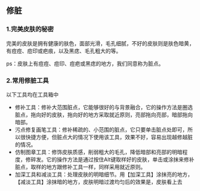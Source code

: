 ## 修脏

### 1.完美皮肤的秘密

完美的皮肤是拥有健康的肤色，面部光滑，毛孔细腻，不好的皮肤则是肤色暗黄，有痘痘、痘印或疤痕，以及黑痣、毛孔粗大的等。

ps：皮肤上有痘痘、痘印、痘疤或黑痣的地方，我们同意称为脏点。

### 2.常用修脏工具

以下工具均在工具箱中

* 修补工具：修补大范围脏点，它能够很好的与背景融合，它的操作方法是圈选脏点，拖向好的皮肤，拖向好的地方采取就近原则，亮部拖向亮部，暗部拖向暗部。
* 污点修复画笔工具：修补稀疏的、小范围的脏点，它只要单击脏点处即可，所以很快捷方便，但脏点大的情况下使用该工具，效果不好，容易出现越修越脏的情况。
* 仿制图章工具：修饰皮肤质感，削弱粗大的毛孔，降低暗部和亮部的明暗程度，修碎发。它的操作方法是通过按住Alt键取样好的皮肤，单击或涂抹来修补脏点，取样的地方跟修补工具一样，同样采用就近原则。
* 加深工具和减淡工具：处理皮肤的明暗细节。用【加深工具】涂抹亮的地方，【减淡工具】涂抹暗的地方，皮肤明暗过渡均匀后的效果是，皮肤看上去



